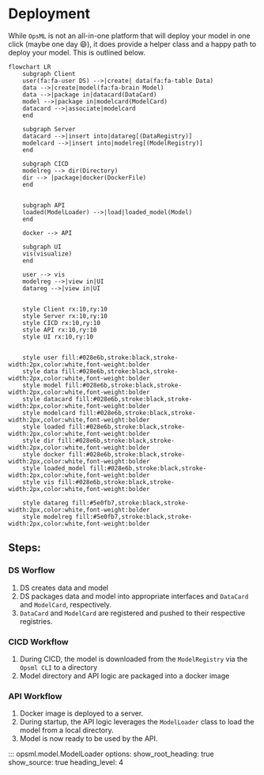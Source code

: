 # Deployment

While `OpsML` is not an all-in-one platform that will deploy your model in one click (maybe one day :smile:), it does provide a helper class and a happy path to deploy your model. This is outlined below.

```mermaid
flowchart LR
    subgraph Client
    user(fa:fa-user DS) -->|create| data(fa:fa-table Data)
    data -->|create|model(fa:fa-brain Model)
    data -->|package in|datacard(DataCard)
    model -->|package in|modelcard(ModelCard)
    datacard -->|associate|modelcard
    end 

    subgraph Server
    datacard -->|insert into|datareg[(DataRegistry)]
    modelcard -->|insert into|modelreg[(ModelRegistry)]
    end

    subgraph CICD
    modelreg --> dir(Directory)
    dir --> |package|docker(DockerFile)
    end


    subgraph API
    loaded(ModelLoader) -->|load|loaded_model(Model)
    end

    docker --> API

    subgraph UI
    vis(visualize)
    end

    user --> vis
    modelreg -->|view in|UI
    datareg -->|view in|UI


    style Client rx:10,ry:10
    style Server rx:10,ry:10
    style CICD rx:10,ry:10
    style API rx:10,ry:10
    style UI rx:10,ry:10


    style user fill:#028e6b,stroke:black,stroke-width:2px,color:white,font-weight:bolder
    style data fill:#028e6b,stroke:black,stroke-width:2px,color:white,font-weight:bolder
    style model fill:#028e6b,stroke:black,stroke-width:2px,color:white,font-weight:bolder
    style datacard fill:#028e6b,stroke:black,stroke-width:2px,color:white,font-weight:bolder
    style modelcard fill:#028e6b,stroke:black,stroke-width:2px,color:white,font-weight:bolder
    style loaded fill:#028e6b,stroke:black,stroke-width:2px,color:white,font-weight:bolder
    style dir fill:#028e6b,stroke:black,stroke-width:2px,color:white,font-weight:bolder
    style docker fill:#028e6b,stroke:black,stroke-width:2px,color:white,font-weight:bolder
    style loaded_model fill:#028e6b,stroke:black,stroke-width:2px,color:white,font-weight:bolder
    style vis fill:#028e6b,stroke:black,stroke-width:2px,color:white,font-weight:bolder

    style datareg fill:#5e0fb7,stroke:black,stroke-width:2px,color:white,font-weight:bolder
    style modelreg fill:#5e0fb7,stroke:black,stroke-width:2px,color:white,font-weight:bolder
```

## Steps:

### DS Worflow

1. DS creates data and model
2. DS packages data and model into appropriate interfaces and `DataCard` and `ModelCard`, respectively.
3. `DataCard` and `ModelCard` are registered and pushed to their respective registries.

### CICD Workflow

1. During CICD, the model is downloaded from the `ModelRegistry` via the `Opsml CLI` to a directory
2. Model directory and API logic are packaged into a docker image

### API Workflow

1. Docker image is deployed to a server.
2. During startup, the API logic leverages the `ModelLoader` class to load the model from a local directory.
3. Model is now ready to be used by the API.

::: opsml.model.ModelLoader
    options:
        show_root_heading: true
        show_source: true
        heading_level: 4